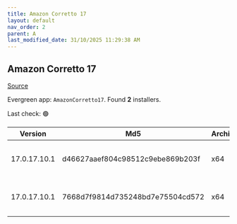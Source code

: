 ```yaml
---
title: Amazon Corretto 17
layout: default
nav_order: 2
parent: A
last_modified_date: 31/10/2025 11:29:38 AM
---
```


## Amazon Corretto 17

[Source](https://aws.amazon.com/corretto/)

Evergreen app: `AmazonCorretto17`. Found **2** installers.

Last check: 🟢

| Version      | Md5                              | Architecture | Type | URI                                                                                                                                                                                                              |
| ------------ | -------------------------------- | ------------ | ---- | ---------------------------------------------------------------------------------------------------------------------------------------------------------------------------------------------------------------- |
| 17.0.17.10.1 | d46627aaef804c98512c9ebe869b203f | x64          | msi  | [https://corretto.aws/downloads/resources/17.0.17.10.1/amazon-corretto-17.0.17.10.1-windows-x64.msi](https://corretto.aws/downloads/resources/17.0.17.10.1/amazon-corretto-17.0.17.10.1-windows-x64.msi)         |
| 17.0.17.10.1 | 7668d7f9814d735248bd7e75504cd572 | x64          | zip  | [https://corretto.aws/downloads/resources/17.0.17.10.1/amazon-corretto-17.0.17.10.1-windows-x64-jdk.zip](https://corretto.aws/downloads/resources/17.0.17.10.1/amazon-corretto-17.0.17.10.1-windows-x64-jdk.zip) |
